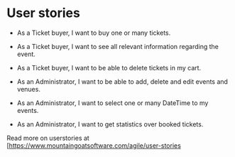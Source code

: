 # User stories


* As a Ticket buyer, I want to buy one or many tickets.
* As a Ticket buyer, I want to see all relevant information regarding the event.
* As a Ticket buyer, I want to be able to delete tickets in my cart.

* As an Administrator, I want to be able to add, delete and edit events and venues.
* As an Administrator, I want to select one or many DateTime to my events.
* As an Administrator, I want to get statistics over booked tickets.




Read more on userstories at [https://www.mountaingoatsoftware.com/agile/user-stories

